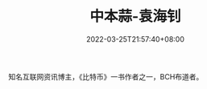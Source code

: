 ﻿---
weight: 
title: "中本蒜-袁海钊"
description: "知名互联网资讯博主，《比特币》一书作者之一，BCH布道者"
date: 2022-03-25T21:57:40+08:00
lastmod: 2022-03-25T16:45:40+08:00
draft: false
authors: ["Metabd"]
featuredImage: "zhongbensuan-yuanhaizhao.png"
link: ""
tags: ["微博","中本蒜-袁海钊"]
categories: ["navigation"]
navigation: ["微博"]
lightgallery: true
toc: true
pinned: false
recommend: false
recommend1: false
---
知名互联网资讯博主，《比特币》一书作者之一，BCH布道者。
